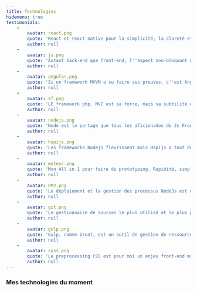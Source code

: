 ```yaml
---
title: Technologies
hidemenu: true
testimonials:
    -
        avatar: react.png
        quote: 'React et react native pour la simplicité, la clareté et l''orientation modulaire. L''écosystème riche permet de faire plus loin, plus propre. Redux, redux saga, jest forment une plateforme robuste et pérenne.'
        author: null
    -
        avatar: js.png
        quote: 'Autant back-end que front-end, l''aspect non-bloquant de ce langage a un charme incontestable. Grâce à ES6, l''évolution des navigateurs, et Node, l''avenir du JS est assuré.'
        author: null
    -
        avatar: angular.png
        quote: 'Si un framework MVVM a su faire ses preuves, c''est Angular. La communauté est une de ses forces incontestable. Un de mes choix courants d''une librairie JS.' 
        author: null
    -
        avatar: sf.png
        quote: 'LE framework php. MVC est sa force, mais sa subtilité et sa facilité sont de loin ses atouts majeur.'
        author: null
    -
        avatar: nodejs.png
        quote: 'Node est le portage que tous les aficionados de Js Front attendaient depuis longtemps. Les possibilités sont infinies !'
        author: null
    -
        avatar: hapijs.png
        quote: 'Les frameworks Nodejs fleurissent mais Hapijs a tout de suite retenu mon attention. Pour les APIS Rest, je reste un happy fan de Hapi.'
        author: null
    -
        avatar: meteor.png
        quote: 'Mon All in 1 pour faire du prototyping. Rapidité, simplicité et efficacité. The best.'
        author: null
    -
        avatar: PM2.png
        quote: 'Le déploiement et la gestion des processus NodeJs est une problématique Devops. Mais impossible de ne pas mentionner PM2. En cluster pour app Stateless pour une répartition processeur ulta simple, monitoring, etc; tout y est en une minute.'
        author: null
    -
        avatar: git.png
        quote: 'Le gestionnaire de sources le plus utilisé et le plus populaire. Je ne pourrai clairement pas m''en passer et c''est tant mieux !'
        author: null
    -
        avatar: gulp.png
        quote: 'Gulp, comme Grunt, est un outil de gestion de ressource. Indispensable aujourd''hui pour construire une stack front-end évoluée. Puissant simple et efficace.'
        author: null
    -
        avatar: sass.png
        quote: 'Le preprocessing CSS est pour moi un enjeu front-end majeur lors de développement de site d''envergure. Utiliser un framework SASS pérénise et facilite le développement par 10.'
        author: null
---
```


### Mes technologies du moment
